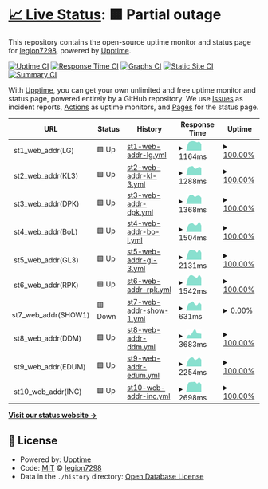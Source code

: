 # [📈 Live Status](https://legion7298.github.io/upptimer): <!--live status--> **🟧 Partial outage**

This repository contains the open-source uptime monitor and status page for [legion7298](https://legion7298.github.io/upptimer), powered by [Upptime](https://github.com/upptime/upptime).

[![Uptime CI](https://github.com/legion7298/upptimer/workflows/Uptime%20CI/badge.svg)](https://github.com/legion7298/upptimer/actions?query=workflow%3A%22Uptime+CI%22)
[![Response Time CI](https://github.com/legion7298/upptimer/workflows/Response%20Time%20CI/badge.svg)](https://github.com/legion7298/upptimer/actions?query=workflow%3A%22Response+Time+CI%22)
[![Graphs CI](https://github.com/legion7298/upptimer/workflows/Graphs%20CI/badge.svg)](https://github.com/legion7298/upptimer/actions?query=workflow%3A%22Graphs+CI%22)
[![Static Site CI](https://github.com/legion7298/upptimer/workflows/Static%20Site%20CI/badge.svg)](https://github.com/legion7298/upptimer/actions?query=workflow%3A%22Static+Site+CI%22)
[![Summary CI](https://github.com/legion7298/upptimer/workflows/Summary%20CI/badge.svg)](https://github.com/legion7298/upptimer/actions?query=workflow%3A%22Summary+CI%22)

With [Upptime](https://upptime.js.org), you can get your own unlimited and free uptime monitor and status page, powered entirely by a GitHub repository. We use [Issues](https://github.com/legion7298/upptimer/issues) as incident reports, [Actions](https://github.com/legion7298/upptimer/actions) as uptime monitors, and [Pages](https://legion7298.github.io/upptimer) for the status page.

<!--start: status pages-->
<!-- This summary is generated by Upptime (https://github.com/upptime/upptime) -->
<!-- Do not edit this manually, your changes will be overwritten -->
<!-- prettier-ignore -->
| URL | Status | History | Response Time | Uptime |
| --- | ------ | ------- | ------------- | ------ |
| <img alt="" src="https://icons.duckduckgo.com/ip3/null.ico" height="13"> st1_web_addr(LG) | 🟩 Up | [st1-web-addr-lg.yml](https://github.com/legion7298/upptimer/commits/HEAD/history/st1-web-addr-lg.yml) | <details><summary><img alt="Response time graph" src="./graphs/st1-web-addr-lg/response-time-week.png" height="20"> 1164ms</summary><br><a href="https://legion7298.github.io/upptimer/history/st1-web-addr-lg"><img alt="Response time 1178" src="https://img.shields.io/endpoint?url=https%3A%2F%2Fraw.githubusercontent.com%2Flegion7298%2Fupptimer%2FHEAD%2Fapi%2Fst1-web-addr-lg%2Fresponse-time.json"></a><br><a href="https://legion7298.github.io/upptimer/history/st1-web-addr-lg"><img alt="24-hour response time 883" src="https://img.shields.io/endpoint?url=https%3A%2F%2Fraw.githubusercontent.com%2Flegion7298%2Fupptimer%2FHEAD%2Fapi%2Fst1-web-addr-lg%2Fresponse-time-day.json"></a><br><a href="https://legion7298.github.io/upptimer/history/st1-web-addr-lg"><img alt="7-day response time 1164" src="https://img.shields.io/endpoint?url=https%3A%2F%2Fraw.githubusercontent.com%2Flegion7298%2Fupptimer%2FHEAD%2Fapi%2Fst1-web-addr-lg%2Fresponse-time-week.json"></a><br><a href="https://legion7298.github.io/upptimer/history/st1-web-addr-lg"><img alt="30-day response time 1239" src="https://img.shields.io/endpoint?url=https%3A%2F%2Fraw.githubusercontent.com%2Flegion7298%2Fupptimer%2FHEAD%2Fapi%2Fst1-web-addr-lg%2Fresponse-time-month.json"></a><br><a href="https://legion7298.github.io/upptimer/history/st1-web-addr-lg"><img alt="1-year response time 1178" src="https://img.shields.io/endpoint?url=https%3A%2F%2Fraw.githubusercontent.com%2Flegion7298%2Fupptimer%2FHEAD%2Fapi%2Fst1-web-addr-lg%2Fresponse-time-year.json"></a></details> | <details><summary><a href="https://legion7298.github.io/upptimer/history/st1-web-addr-lg">100.00%</a></summary><a href="https://legion7298.github.io/upptimer/history/st1-web-addr-lg"><img alt="All-time uptime 99.99%" src="https://img.shields.io/endpoint?url=https%3A%2F%2Fraw.githubusercontent.com%2Flegion7298%2Fupptimer%2FHEAD%2Fapi%2Fst1-web-addr-lg%2Fuptime.json"></a><br><a href="https://legion7298.github.io/upptimer/history/st1-web-addr-lg"><img alt="24-hour uptime 100.00%" src="https://img.shields.io/endpoint?url=https%3A%2F%2Fraw.githubusercontent.com%2Flegion7298%2Fupptimer%2FHEAD%2Fapi%2Fst1-web-addr-lg%2Fuptime-day.json"></a><br><a href="https://legion7298.github.io/upptimer/history/st1-web-addr-lg"><img alt="7-day uptime 100.00%" src="https://img.shields.io/endpoint?url=https%3A%2F%2Fraw.githubusercontent.com%2Flegion7298%2Fupptimer%2FHEAD%2Fapi%2Fst1-web-addr-lg%2Fuptime-week.json"></a><br><a href="https://legion7298.github.io/upptimer/history/st1-web-addr-lg"><img alt="30-day uptime 100.00%" src="https://img.shields.io/endpoint?url=https%3A%2F%2Fraw.githubusercontent.com%2Flegion7298%2Fupptimer%2FHEAD%2Fapi%2Fst1-web-addr-lg%2Fuptime-month.json"></a><br><a href="https://legion7298.github.io/upptimer/history/st1-web-addr-lg"><img alt="1-year uptime 99.99%" src="https://img.shields.io/endpoint?url=https%3A%2F%2Fraw.githubusercontent.com%2Flegion7298%2Fupptimer%2FHEAD%2Fapi%2Fst1-web-addr-lg%2Fuptime-year.json"></a></details>
| <img alt="" src="https://icons.duckduckgo.com/ip3/null.ico" height="13"> st2_web_addr(KL3) | 🟩 Up | [st2-web-addr-kl-3.yml](https://github.com/legion7298/upptimer/commits/HEAD/history/st2-web-addr-kl-3.yml) | <details><summary><img alt="Response time graph" src="./graphs/st2-web-addr-kl-3/response-time-week.png" height="20"> 1288ms</summary><br><a href="https://legion7298.github.io/upptimer/history/st2-web-addr-kl-3"><img alt="Response time 1327" src="https://img.shields.io/endpoint?url=https%3A%2F%2Fraw.githubusercontent.com%2Flegion7298%2Fupptimer%2FHEAD%2Fapi%2Fst2-web-addr-kl-3%2Fresponse-time.json"></a><br><a href="https://legion7298.github.io/upptimer/history/st2-web-addr-kl-3"><img alt="24-hour response time 1226" src="https://img.shields.io/endpoint?url=https%3A%2F%2Fraw.githubusercontent.com%2Flegion7298%2Fupptimer%2FHEAD%2Fapi%2Fst2-web-addr-kl-3%2Fresponse-time-day.json"></a><br><a href="https://legion7298.github.io/upptimer/history/st2-web-addr-kl-3"><img alt="7-day response time 1288" src="https://img.shields.io/endpoint?url=https%3A%2F%2Fraw.githubusercontent.com%2Flegion7298%2Fupptimer%2FHEAD%2Fapi%2Fst2-web-addr-kl-3%2Fresponse-time-week.json"></a><br><a href="https://legion7298.github.io/upptimer/history/st2-web-addr-kl-3"><img alt="30-day response time 1521" src="https://img.shields.io/endpoint?url=https%3A%2F%2Fraw.githubusercontent.com%2Flegion7298%2Fupptimer%2FHEAD%2Fapi%2Fst2-web-addr-kl-3%2Fresponse-time-month.json"></a><br><a href="https://legion7298.github.io/upptimer/history/st2-web-addr-kl-3"><img alt="1-year response time 1327" src="https://img.shields.io/endpoint?url=https%3A%2F%2Fraw.githubusercontent.com%2Flegion7298%2Fupptimer%2FHEAD%2Fapi%2Fst2-web-addr-kl-3%2Fresponse-time-year.json"></a></details> | <details><summary><a href="https://legion7298.github.io/upptimer/history/st2-web-addr-kl-3">100.00%</a></summary><a href="https://legion7298.github.io/upptimer/history/st2-web-addr-kl-3"><img alt="All-time uptime 100.00%" src="https://img.shields.io/endpoint?url=https%3A%2F%2Fraw.githubusercontent.com%2Flegion7298%2Fupptimer%2FHEAD%2Fapi%2Fst2-web-addr-kl-3%2Fuptime.json"></a><br><a href="https://legion7298.github.io/upptimer/history/st2-web-addr-kl-3"><img alt="24-hour uptime 100.00%" src="https://img.shields.io/endpoint?url=https%3A%2F%2Fraw.githubusercontent.com%2Flegion7298%2Fupptimer%2FHEAD%2Fapi%2Fst2-web-addr-kl-3%2Fuptime-day.json"></a><br><a href="https://legion7298.github.io/upptimer/history/st2-web-addr-kl-3"><img alt="7-day uptime 100.00%" src="https://img.shields.io/endpoint?url=https%3A%2F%2Fraw.githubusercontent.com%2Flegion7298%2Fupptimer%2FHEAD%2Fapi%2Fst2-web-addr-kl-3%2Fuptime-week.json"></a><br><a href="https://legion7298.github.io/upptimer/history/st2-web-addr-kl-3"><img alt="30-day uptime 100.00%" src="https://img.shields.io/endpoint?url=https%3A%2F%2Fraw.githubusercontent.com%2Flegion7298%2Fupptimer%2FHEAD%2Fapi%2Fst2-web-addr-kl-3%2Fuptime-month.json"></a><br><a href="https://legion7298.github.io/upptimer/history/st2-web-addr-kl-3"><img alt="1-year uptime 100.00%" src="https://img.shields.io/endpoint?url=https%3A%2F%2Fraw.githubusercontent.com%2Flegion7298%2Fupptimer%2FHEAD%2Fapi%2Fst2-web-addr-kl-3%2Fuptime-year.json"></a></details>
| <img alt="" src="https://icons.duckduckgo.com/ip3/null.ico" height="13"> st3_web_addr(DPK) | 🟩 Up | [st3-web-addr-dpk.yml](https://github.com/legion7298/upptimer/commits/HEAD/history/st3-web-addr-dpk.yml) | <details><summary><img alt="Response time graph" src="./graphs/st3-web-addr-dpk/response-time-week.png" height="20"> 1368ms</summary><br><a href="https://legion7298.github.io/upptimer/history/st3-web-addr-dpk"><img alt="Response time 1409" src="https://img.shields.io/endpoint?url=https%3A%2F%2Fraw.githubusercontent.com%2Flegion7298%2Fupptimer%2FHEAD%2Fapi%2Fst3-web-addr-dpk%2Fresponse-time.json"></a><br><a href="https://legion7298.github.io/upptimer/history/st3-web-addr-dpk"><img alt="24-hour response time 1090" src="https://img.shields.io/endpoint?url=https%3A%2F%2Fraw.githubusercontent.com%2Flegion7298%2Fupptimer%2FHEAD%2Fapi%2Fst3-web-addr-dpk%2Fresponse-time-day.json"></a><br><a href="https://legion7298.github.io/upptimer/history/st3-web-addr-dpk"><img alt="7-day response time 1368" src="https://img.shields.io/endpoint?url=https%3A%2F%2Fraw.githubusercontent.com%2Flegion7298%2Fupptimer%2FHEAD%2Fapi%2Fst3-web-addr-dpk%2Fresponse-time-week.json"></a><br><a href="https://legion7298.github.io/upptimer/history/st3-web-addr-dpk"><img alt="30-day response time 1469" src="https://img.shields.io/endpoint?url=https%3A%2F%2Fraw.githubusercontent.com%2Flegion7298%2Fupptimer%2FHEAD%2Fapi%2Fst3-web-addr-dpk%2Fresponse-time-month.json"></a><br><a href="https://legion7298.github.io/upptimer/history/st3-web-addr-dpk"><img alt="1-year response time 1409" src="https://img.shields.io/endpoint?url=https%3A%2F%2Fraw.githubusercontent.com%2Flegion7298%2Fupptimer%2FHEAD%2Fapi%2Fst3-web-addr-dpk%2Fresponse-time-year.json"></a></details> | <details><summary><a href="https://legion7298.github.io/upptimer/history/st3-web-addr-dpk">100.00%</a></summary><a href="https://legion7298.github.io/upptimer/history/st3-web-addr-dpk"><img alt="All-time uptime 100.00%" src="https://img.shields.io/endpoint?url=https%3A%2F%2Fraw.githubusercontent.com%2Flegion7298%2Fupptimer%2FHEAD%2Fapi%2Fst3-web-addr-dpk%2Fuptime.json"></a><br><a href="https://legion7298.github.io/upptimer/history/st3-web-addr-dpk"><img alt="24-hour uptime 100.00%" src="https://img.shields.io/endpoint?url=https%3A%2F%2Fraw.githubusercontent.com%2Flegion7298%2Fupptimer%2FHEAD%2Fapi%2Fst3-web-addr-dpk%2Fuptime-day.json"></a><br><a href="https://legion7298.github.io/upptimer/history/st3-web-addr-dpk"><img alt="7-day uptime 100.00%" src="https://img.shields.io/endpoint?url=https%3A%2F%2Fraw.githubusercontent.com%2Flegion7298%2Fupptimer%2FHEAD%2Fapi%2Fst3-web-addr-dpk%2Fuptime-week.json"></a><br><a href="https://legion7298.github.io/upptimer/history/st3-web-addr-dpk"><img alt="30-day uptime 100.00%" src="https://img.shields.io/endpoint?url=https%3A%2F%2Fraw.githubusercontent.com%2Flegion7298%2Fupptimer%2FHEAD%2Fapi%2Fst3-web-addr-dpk%2Fuptime-month.json"></a><br><a href="https://legion7298.github.io/upptimer/history/st3-web-addr-dpk"><img alt="1-year uptime 100.00%" src="https://img.shields.io/endpoint?url=https%3A%2F%2Fraw.githubusercontent.com%2Flegion7298%2Fupptimer%2FHEAD%2Fapi%2Fst3-web-addr-dpk%2Fuptime-year.json"></a></details>
| <img alt="" src="https://icons.duckduckgo.com/ip3/null.ico" height="13"> st4_web_addr(BoL) | 🟩 Up | [st4-web-addr-bo-l.yml](https://github.com/legion7298/upptimer/commits/HEAD/history/st4-web-addr-bo-l.yml) | <details><summary><img alt="Response time graph" src="./graphs/st4-web-addr-bo-l/response-time-week.png" height="20"> 1504ms</summary><br><a href="https://legion7298.github.io/upptimer/history/st4-web-addr-bo-l"><img alt="Response time 1464" src="https://img.shields.io/endpoint?url=https%3A%2F%2Fraw.githubusercontent.com%2Flegion7298%2Fupptimer%2FHEAD%2Fapi%2Fst4-web-addr-bo-l%2Fresponse-time.json"></a><br><a href="https://legion7298.github.io/upptimer/history/st4-web-addr-bo-l"><img alt="24-hour response time 1220" src="https://img.shields.io/endpoint?url=https%3A%2F%2Fraw.githubusercontent.com%2Flegion7298%2Fupptimer%2FHEAD%2Fapi%2Fst4-web-addr-bo-l%2Fresponse-time-day.json"></a><br><a href="https://legion7298.github.io/upptimer/history/st4-web-addr-bo-l"><img alt="7-day response time 1504" src="https://img.shields.io/endpoint?url=https%3A%2F%2Fraw.githubusercontent.com%2Flegion7298%2Fupptimer%2FHEAD%2Fapi%2Fst4-web-addr-bo-l%2Fresponse-time-week.json"></a><br><a href="https://legion7298.github.io/upptimer/history/st4-web-addr-bo-l"><img alt="30-day response time 1509" src="https://img.shields.io/endpoint?url=https%3A%2F%2Fraw.githubusercontent.com%2Flegion7298%2Fupptimer%2FHEAD%2Fapi%2Fst4-web-addr-bo-l%2Fresponse-time-month.json"></a><br><a href="https://legion7298.github.io/upptimer/history/st4-web-addr-bo-l"><img alt="1-year response time 1464" src="https://img.shields.io/endpoint?url=https%3A%2F%2Fraw.githubusercontent.com%2Flegion7298%2Fupptimer%2FHEAD%2Fapi%2Fst4-web-addr-bo-l%2Fresponse-time-year.json"></a></details> | <details><summary><a href="https://legion7298.github.io/upptimer/history/st4-web-addr-bo-l">100.00%</a></summary><a href="https://legion7298.github.io/upptimer/history/st4-web-addr-bo-l"><img alt="All-time uptime 100.00%" src="https://img.shields.io/endpoint?url=https%3A%2F%2Fraw.githubusercontent.com%2Flegion7298%2Fupptimer%2FHEAD%2Fapi%2Fst4-web-addr-bo-l%2Fuptime.json"></a><br><a href="https://legion7298.github.io/upptimer/history/st4-web-addr-bo-l"><img alt="24-hour uptime 100.00%" src="https://img.shields.io/endpoint?url=https%3A%2F%2Fraw.githubusercontent.com%2Flegion7298%2Fupptimer%2FHEAD%2Fapi%2Fst4-web-addr-bo-l%2Fuptime-day.json"></a><br><a href="https://legion7298.github.io/upptimer/history/st4-web-addr-bo-l"><img alt="7-day uptime 100.00%" src="https://img.shields.io/endpoint?url=https%3A%2F%2Fraw.githubusercontent.com%2Flegion7298%2Fupptimer%2FHEAD%2Fapi%2Fst4-web-addr-bo-l%2Fuptime-week.json"></a><br><a href="https://legion7298.github.io/upptimer/history/st4-web-addr-bo-l"><img alt="30-day uptime 100.00%" src="https://img.shields.io/endpoint?url=https%3A%2F%2Fraw.githubusercontent.com%2Flegion7298%2Fupptimer%2FHEAD%2Fapi%2Fst4-web-addr-bo-l%2Fuptime-month.json"></a><br><a href="https://legion7298.github.io/upptimer/history/st4-web-addr-bo-l"><img alt="1-year uptime 100.00%" src="https://img.shields.io/endpoint?url=https%3A%2F%2Fraw.githubusercontent.com%2Flegion7298%2Fupptimer%2FHEAD%2Fapi%2Fst4-web-addr-bo-l%2Fuptime-year.json"></a></details>
| <img alt="" src="https://icons.duckduckgo.com/ip3/null.ico" height="13"> st5_web_addr(GL3) | 🟩 Up | [st5-web-addr-gl-3.yml](https://github.com/legion7298/upptimer/commits/HEAD/history/st5-web-addr-gl-3.yml) | <details><summary><img alt="Response time graph" src="./graphs/st5-web-addr-gl-3/response-time-week.png" height="20"> 2131ms</summary><br><a href="https://legion7298.github.io/upptimer/history/st5-web-addr-gl-3"><img alt="Response time 2056" src="https://img.shields.io/endpoint?url=https%3A%2F%2Fraw.githubusercontent.com%2Flegion7298%2Fupptimer%2FHEAD%2Fapi%2Fst5-web-addr-gl-3%2Fresponse-time.json"></a><br><a href="https://legion7298.github.io/upptimer/history/st5-web-addr-gl-3"><img alt="24-hour response time 1758" src="https://img.shields.io/endpoint?url=https%3A%2F%2Fraw.githubusercontent.com%2Flegion7298%2Fupptimer%2FHEAD%2Fapi%2Fst5-web-addr-gl-3%2Fresponse-time-day.json"></a><br><a href="https://legion7298.github.io/upptimer/history/st5-web-addr-gl-3"><img alt="7-day response time 2131" src="https://img.shields.io/endpoint?url=https%3A%2F%2Fraw.githubusercontent.com%2Flegion7298%2Fupptimer%2FHEAD%2Fapi%2Fst5-web-addr-gl-3%2Fresponse-time-week.json"></a><br><a href="https://legion7298.github.io/upptimer/history/st5-web-addr-gl-3"><img alt="30-day response time 2138" src="https://img.shields.io/endpoint?url=https%3A%2F%2Fraw.githubusercontent.com%2Flegion7298%2Fupptimer%2FHEAD%2Fapi%2Fst5-web-addr-gl-3%2Fresponse-time-month.json"></a><br><a href="https://legion7298.github.io/upptimer/history/st5-web-addr-gl-3"><img alt="1-year response time 2056" src="https://img.shields.io/endpoint?url=https%3A%2F%2Fraw.githubusercontent.com%2Flegion7298%2Fupptimer%2FHEAD%2Fapi%2Fst5-web-addr-gl-3%2Fresponse-time-year.json"></a></details> | <details><summary><a href="https://legion7298.github.io/upptimer/history/st5-web-addr-gl-3">100.00%</a></summary><a href="https://legion7298.github.io/upptimer/history/st5-web-addr-gl-3"><img alt="All-time uptime 100.00%" src="https://img.shields.io/endpoint?url=https%3A%2F%2Fraw.githubusercontent.com%2Flegion7298%2Fupptimer%2FHEAD%2Fapi%2Fst5-web-addr-gl-3%2Fuptime.json"></a><br><a href="https://legion7298.github.io/upptimer/history/st5-web-addr-gl-3"><img alt="24-hour uptime 100.00%" src="https://img.shields.io/endpoint?url=https%3A%2F%2Fraw.githubusercontent.com%2Flegion7298%2Fupptimer%2FHEAD%2Fapi%2Fst5-web-addr-gl-3%2Fuptime-day.json"></a><br><a href="https://legion7298.github.io/upptimer/history/st5-web-addr-gl-3"><img alt="7-day uptime 100.00%" src="https://img.shields.io/endpoint?url=https%3A%2F%2Fraw.githubusercontent.com%2Flegion7298%2Fupptimer%2FHEAD%2Fapi%2Fst5-web-addr-gl-3%2Fuptime-week.json"></a><br><a href="https://legion7298.github.io/upptimer/history/st5-web-addr-gl-3"><img alt="30-day uptime 100.00%" src="https://img.shields.io/endpoint?url=https%3A%2F%2Fraw.githubusercontent.com%2Flegion7298%2Fupptimer%2FHEAD%2Fapi%2Fst5-web-addr-gl-3%2Fuptime-month.json"></a><br><a href="https://legion7298.github.io/upptimer/history/st5-web-addr-gl-3"><img alt="1-year uptime 100.00%" src="https://img.shields.io/endpoint?url=https%3A%2F%2Fraw.githubusercontent.com%2Flegion7298%2Fupptimer%2FHEAD%2Fapi%2Fst5-web-addr-gl-3%2Fuptime-year.json"></a></details>
| <img alt="" src="https://icons.duckduckgo.com/ip3/null.ico" height="13"> st6_web_addr(RPK) | 🟩 Up | [st6-web-addr-rpk.yml](https://github.com/legion7298/upptimer/commits/HEAD/history/st6-web-addr-rpk.yml) | <details><summary><img alt="Response time graph" src="./graphs/st6-web-addr-rpk/response-time-week.png" height="20"> 1542ms</summary><br><a href="https://legion7298.github.io/upptimer/history/st6-web-addr-rpk"><img alt="Response time 1555" src="https://img.shields.io/endpoint?url=https%3A%2F%2Fraw.githubusercontent.com%2Flegion7298%2Fupptimer%2FHEAD%2Fapi%2Fst6-web-addr-rpk%2Fresponse-time.json"></a><br><a href="https://legion7298.github.io/upptimer/history/st6-web-addr-rpk"><img alt="24-hour response time 1337" src="https://img.shields.io/endpoint?url=https%3A%2F%2Fraw.githubusercontent.com%2Flegion7298%2Fupptimer%2FHEAD%2Fapi%2Fst6-web-addr-rpk%2Fresponse-time-day.json"></a><br><a href="https://legion7298.github.io/upptimer/history/st6-web-addr-rpk"><img alt="7-day response time 1542" src="https://img.shields.io/endpoint?url=https%3A%2F%2Fraw.githubusercontent.com%2Flegion7298%2Fupptimer%2FHEAD%2Fapi%2Fst6-web-addr-rpk%2Fresponse-time-week.json"></a><br><a href="https://legion7298.github.io/upptimer/history/st6-web-addr-rpk"><img alt="30-day response time 1749" src="https://img.shields.io/endpoint?url=https%3A%2F%2Fraw.githubusercontent.com%2Flegion7298%2Fupptimer%2FHEAD%2Fapi%2Fst6-web-addr-rpk%2Fresponse-time-month.json"></a><br><a href="https://legion7298.github.io/upptimer/history/st6-web-addr-rpk"><img alt="1-year response time 1555" src="https://img.shields.io/endpoint?url=https%3A%2F%2Fraw.githubusercontent.com%2Flegion7298%2Fupptimer%2FHEAD%2Fapi%2Fst6-web-addr-rpk%2Fresponse-time-year.json"></a></details> | <details><summary><a href="https://legion7298.github.io/upptimer/history/st6-web-addr-rpk">100.00%</a></summary><a href="https://legion7298.github.io/upptimer/history/st6-web-addr-rpk"><img alt="All-time uptime 99.99%" src="https://img.shields.io/endpoint?url=https%3A%2F%2Fraw.githubusercontent.com%2Flegion7298%2Fupptimer%2FHEAD%2Fapi%2Fst6-web-addr-rpk%2Fuptime.json"></a><br><a href="https://legion7298.github.io/upptimer/history/st6-web-addr-rpk"><img alt="24-hour uptime 100.00%" src="https://img.shields.io/endpoint?url=https%3A%2F%2Fraw.githubusercontent.com%2Flegion7298%2Fupptimer%2FHEAD%2Fapi%2Fst6-web-addr-rpk%2Fuptime-day.json"></a><br><a href="https://legion7298.github.io/upptimer/history/st6-web-addr-rpk"><img alt="7-day uptime 100.00%" src="https://img.shields.io/endpoint?url=https%3A%2F%2Fraw.githubusercontent.com%2Flegion7298%2Fupptimer%2FHEAD%2Fapi%2Fst6-web-addr-rpk%2Fuptime-week.json"></a><br><a href="https://legion7298.github.io/upptimer/history/st6-web-addr-rpk"><img alt="30-day uptime 100.00%" src="https://img.shields.io/endpoint?url=https%3A%2F%2Fraw.githubusercontent.com%2Flegion7298%2Fupptimer%2FHEAD%2Fapi%2Fst6-web-addr-rpk%2Fuptime-month.json"></a><br><a href="https://legion7298.github.io/upptimer/history/st6-web-addr-rpk"><img alt="1-year uptime 99.99%" src="https://img.shields.io/endpoint?url=https%3A%2F%2Fraw.githubusercontent.com%2Flegion7298%2Fupptimer%2FHEAD%2Fapi%2Fst6-web-addr-rpk%2Fuptime-year.json"></a></details>
| <img alt="" src="https://icons.duckduckgo.com/ip3/null.ico" height="13"> st7_web_addr(SHOW1) | 🟥 Down | [st7-web-addr-show-1.yml](https://github.com/legion7298/upptimer/commits/HEAD/history/st7-web-addr-show-1.yml) | <details><summary><img alt="Response time graph" src="./graphs/st7-web-addr-show-1/response-time-week.png" height="20"> 631ms</summary><br><a href="https://legion7298.github.io/upptimer/history/st7-web-addr-show-1"><img alt="Response time 644" src="https://img.shields.io/endpoint?url=https%3A%2F%2Fraw.githubusercontent.com%2Flegion7298%2Fupptimer%2FHEAD%2Fapi%2Fst7-web-addr-show-1%2Fresponse-time.json"></a><br><a href="https://legion7298.github.io/upptimer/history/st7-web-addr-show-1"><img alt="24-hour response time 543" src="https://img.shields.io/endpoint?url=https%3A%2F%2Fraw.githubusercontent.com%2Flegion7298%2Fupptimer%2FHEAD%2Fapi%2Fst7-web-addr-show-1%2Fresponse-time-day.json"></a><br><a href="https://legion7298.github.io/upptimer/history/st7-web-addr-show-1"><img alt="7-day response time 631" src="https://img.shields.io/endpoint?url=https%3A%2F%2Fraw.githubusercontent.com%2Flegion7298%2Fupptimer%2FHEAD%2Fapi%2Fst7-web-addr-show-1%2Fresponse-time-week.json"></a><br><a href="https://legion7298.github.io/upptimer/history/st7-web-addr-show-1"><img alt="30-day response time 627" src="https://img.shields.io/endpoint?url=https%3A%2F%2Fraw.githubusercontent.com%2Flegion7298%2Fupptimer%2FHEAD%2Fapi%2Fst7-web-addr-show-1%2Fresponse-time-month.json"></a><br><a href="https://legion7298.github.io/upptimer/history/st7-web-addr-show-1"><img alt="1-year response time 644" src="https://img.shields.io/endpoint?url=https%3A%2F%2Fraw.githubusercontent.com%2Flegion7298%2Fupptimer%2FHEAD%2Fapi%2Fst7-web-addr-show-1%2Fresponse-time-year.json"></a></details> | <details><summary><a href="https://legion7298.github.io/upptimer/history/st7-web-addr-show-1">0.00%</a></summary><a href="https://legion7298.github.io/upptimer/history/st7-web-addr-show-1"><img alt="All-time uptime 5.50%" src="https://img.shields.io/endpoint?url=https%3A%2F%2Fraw.githubusercontent.com%2Flegion7298%2Fupptimer%2FHEAD%2Fapi%2Fst7-web-addr-show-1%2Fuptime.json"></a><br><a href="https://legion7298.github.io/upptimer/history/st7-web-addr-show-1"><img alt="24-hour uptime 0.00%" src="https://img.shields.io/endpoint?url=https%3A%2F%2Fraw.githubusercontent.com%2Flegion7298%2Fupptimer%2FHEAD%2Fapi%2Fst7-web-addr-show-1%2Fuptime-day.json"></a><br><a href="https://legion7298.github.io/upptimer/history/st7-web-addr-show-1"><img alt="7-day uptime 0.00%" src="https://img.shields.io/endpoint?url=https%3A%2F%2Fraw.githubusercontent.com%2Flegion7298%2Fupptimer%2FHEAD%2Fapi%2Fst7-web-addr-show-1%2Fuptime-week.json"></a><br><a href="https://legion7298.github.io/upptimer/history/st7-web-addr-show-1"><img alt="30-day uptime 0.00%" src="https://img.shields.io/endpoint?url=https%3A%2F%2Fraw.githubusercontent.com%2Flegion7298%2Fupptimer%2FHEAD%2Fapi%2Fst7-web-addr-show-1%2Fuptime-month.json"></a><br><a href="https://legion7298.github.io/upptimer/history/st7-web-addr-show-1"><img alt="1-year uptime 5.50%" src="https://img.shields.io/endpoint?url=https%3A%2F%2Fraw.githubusercontent.com%2Flegion7298%2Fupptimer%2FHEAD%2Fapi%2Fst7-web-addr-show-1%2Fuptime-year.json"></a></details>
| <img alt="" src="https://icons.duckduckgo.com/ip3/null.ico" height="13"> st8_web_addr(DDM) | 🟩 Up | [st8-web-addr-ddm.yml](https://github.com/legion7298/upptimer/commits/HEAD/history/st8-web-addr-ddm.yml) | <details><summary><img alt="Response time graph" src="./graphs/st8-web-addr-ddm/response-time-week.png" height="20"> 3683ms</summary><br><a href="https://legion7298.github.io/upptimer/history/st8-web-addr-ddm"><img alt="Response time 2854" src="https://img.shields.io/endpoint?url=https%3A%2F%2Fraw.githubusercontent.com%2Flegion7298%2Fupptimer%2FHEAD%2Fapi%2Fst8-web-addr-ddm%2Fresponse-time.json"></a><br><a href="https://legion7298.github.io/upptimer/history/st8-web-addr-ddm"><img alt="24-hour response time 3101" src="https://img.shields.io/endpoint?url=https%3A%2F%2Fraw.githubusercontent.com%2Flegion7298%2Fupptimer%2FHEAD%2Fapi%2Fst8-web-addr-ddm%2Fresponse-time-day.json"></a><br><a href="https://legion7298.github.io/upptimer/history/st8-web-addr-ddm"><img alt="7-day response time 3683" src="https://img.shields.io/endpoint?url=https%3A%2F%2Fraw.githubusercontent.com%2Flegion7298%2Fupptimer%2FHEAD%2Fapi%2Fst8-web-addr-ddm%2Fresponse-time-week.json"></a><br><a href="https://legion7298.github.io/upptimer/history/st8-web-addr-ddm"><img alt="30-day response time 3407" src="https://img.shields.io/endpoint?url=https%3A%2F%2Fraw.githubusercontent.com%2Flegion7298%2Fupptimer%2FHEAD%2Fapi%2Fst8-web-addr-ddm%2Fresponse-time-month.json"></a><br><a href="https://legion7298.github.io/upptimer/history/st8-web-addr-ddm"><img alt="1-year response time 2854" src="https://img.shields.io/endpoint?url=https%3A%2F%2Fraw.githubusercontent.com%2Flegion7298%2Fupptimer%2FHEAD%2Fapi%2Fst8-web-addr-ddm%2Fresponse-time-year.json"></a></details> | <details><summary><a href="https://legion7298.github.io/upptimer/history/st8-web-addr-ddm">100.00%</a></summary><a href="https://legion7298.github.io/upptimer/history/st8-web-addr-ddm"><img alt="All-time uptime 99.80%" src="https://img.shields.io/endpoint?url=https%3A%2F%2Fraw.githubusercontent.com%2Flegion7298%2Fupptimer%2FHEAD%2Fapi%2Fst8-web-addr-ddm%2Fuptime.json"></a><br><a href="https://legion7298.github.io/upptimer/history/st8-web-addr-ddm"><img alt="24-hour uptime 100.00%" src="https://img.shields.io/endpoint?url=https%3A%2F%2Fraw.githubusercontent.com%2Flegion7298%2Fupptimer%2FHEAD%2Fapi%2Fst8-web-addr-ddm%2Fuptime-day.json"></a><br><a href="https://legion7298.github.io/upptimer/history/st8-web-addr-ddm"><img alt="7-day uptime 100.00%" src="https://img.shields.io/endpoint?url=https%3A%2F%2Fraw.githubusercontent.com%2Flegion7298%2Fupptimer%2FHEAD%2Fapi%2Fst8-web-addr-ddm%2Fuptime-week.json"></a><br><a href="https://legion7298.github.io/upptimer/history/st8-web-addr-ddm"><img alt="30-day uptime 98.86%" src="https://img.shields.io/endpoint?url=https%3A%2F%2Fraw.githubusercontent.com%2Flegion7298%2Fupptimer%2FHEAD%2Fapi%2Fst8-web-addr-ddm%2Fuptime-month.json"></a><br><a href="https://legion7298.github.io/upptimer/history/st8-web-addr-ddm"><img alt="1-year uptime 99.80%" src="https://img.shields.io/endpoint?url=https%3A%2F%2Fraw.githubusercontent.com%2Flegion7298%2Fupptimer%2FHEAD%2Fapi%2Fst8-web-addr-ddm%2Fuptime-year.json"></a></details>
| <img alt="" src="https://icons.duckduckgo.com/ip3/null.ico" height="13"> st9_web_addr(EDUM) | 🟩 Up | [st9-web-addr-edum.yml](https://github.com/legion7298/upptimer/commits/HEAD/history/st9-web-addr-edum.yml) | <details><summary><img alt="Response time graph" src="./graphs/st9-web-addr-edum/response-time-week.png" height="20"> 2254ms</summary><br><a href="https://legion7298.github.io/upptimer/history/st9-web-addr-edum"><img alt="Response time 2318" src="https://img.shields.io/endpoint?url=https%3A%2F%2Fraw.githubusercontent.com%2Flegion7298%2Fupptimer%2FHEAD%2Fapi%2Fst9-web-addr-edum%2Fresponse-time.json"></a><br><a href="https://legion7298.github.io/upptimer/history/st9-web-addr-edum"><img alt="24-hour response time 1986" src="https://img.shields.io/endpoint?url=https%3A%2F%2Fraw.githubusercontent.com%2Flegion7298%2Fupptimer%2FHEAD%2Fapi%2Fst9-web-addr-edum%2Fresponse-time-day.json"></a><br><a href="https://legion7298.github.io/upptimer/history/st9-web-addr-edum"><img alt="7-day response time 2254" src="https://img.shields.io/endpoint?url=https%3A%2F%2Fraw.githubusercontent.com%2Flegion7298%2Fupptimer%2FHEAD%2Fapi%2Fst9-web-addr-edum%2Fresponse-time-week.json"></a><br><a href="https://legion7298.github.io/upptimer/history/st9-web-addr-edum"><img alt="30-day response time 2328" src="https://img.shields.io/endpoint?url=https%3A%2F%2Fraw.githubusercontent.com%2Flegion7298%2Fupptimer%2FHEAD%2Fapi%2Fst9-web-addr-edum%2Fresponse-time-month.json"></a><br><a href="https://legion7298.github.io/upptimer/history/st9-web-addr-edum"><img alt="1-year response time 2318" src="https://img.shields.io/endpoint?url=https%3A%2F%2Fraw.githubusercontent.com%2Flegion7298%2Fupptimer%2FHEAD%2Fapi%2Fst9-web-addr-edum%2Fresponse-time-year.json"></a></details> | <details><summary><a href="https://legion7298.github.io/upptimer/history/st9-web-addr-edum">100.00%</a></summary><a href="https://legion7298.github.io/upptimer/history/st9-web-addr-edum"><img alt="All-time uptime 85.26%" src="https://img.shields.io/endpoint?url=https%3A%2F%2Fraw.githubusercontent.com%2Flegion7298%2Fupptimer%2FHEAD%2Fapi%2Fst9-web-addr-edum%2Fuptime.json"></a><br><a href="https://legion7298.github.io/upptimer/history/st9-web-addr-edum"><img alt="24-hour uptime 100.00%" src="https://img.shields.io/endpoint?url=https%3A%2F%2Fraw.githubusercontent.com%2Flegion7298%2Fupptimer%2FHEAD%2Fapi%2Fst9-web-addr-edum%2Fuptime-day.json"></a><br><a href="https://legion7298.github.io/upptimer/history/st9-web-addr-edum"><img alt="7-day uptime 100.00%" src="https://img.shields.io/endpoint?url=https%3A%2F%2Fraw.githubusercontent.com%2Flegion7298%2Fupptimer%2FHEAD%2Fapi%2Fst9-web-addr-edum%2Fuptime-week.json"></a><br><a href="https://legion7298.github.io/upptimer/history/st9-web-addr-edum"><img alt="30-day uptime 99.03%" src="https://img.shields.io/endpoint?url=https%3A%2F%2Fraw.githubusercontent.com%2Flegion7298%2Fupptimer%2FHEAD%2Fapi%2Fst9-web-addr-edum%2Fuptime-month.json"></a><br><a href="https://legion7298.github.io/upptimer/history/st9-web-addr-edum"><img alt="1-year uptime 85.26%" src="https://img.shields.io/endpoint?url=https%3A%2F%2Fraw.githubusercontent.com%2Flegion7298%2Fupptimer%2FHEAD%2Fapi%2Fst9-web-addr-edum%2Fuptime-year.json"></a></details>
| <img alt="" src="https://icons.duckduckgo.com/ip3/null.ico" height="13"> st10_web_addr(INC) | 🟩 Up | [st10-web-addr-inc.yml](https://github.com/legion7298/upptimer/commits/HEAD/history/st10-web-addr-inc.yml) | <details><summary><img alt="Response time graph" src="./graphs/st10-web-addr-inc/response-time-week.png" height="20"> 2698ms</summary><br><a href="https://legion7298.github.io/upptimer/history/st10-web-addr-inc"><img alt="Response time 2663" src="https://img.shields.io/endpoint?url=https%3A%2F%2Fraw.githubusercontent.com%2Flegion7298%2Fupptimer%2FHEAD%2Fapi%2Fst10-web-addr-inc%2Fresponse-time.json"></a><br><a href="https://legion7298.github.io/upptimer/history/st10-web-addr-inc"><img alt="24-hour response time 2043" src="https://img.shields.io/endpoint?url=https%3A%2F%2Fraw.githubusercontent.com%2Flegion7298%2Fupptimer%2FHEAD%2Fapi%2Fst10-web-addr-inc%2Fresponse-time-day.json"></a><br><a href="https://legion7298.github.io/upptimer/history/st10-web-addr-inc"><img alt="7-day response time 2698" src="https://img.shields.io/endpoint?url=https%3A%2F%2Fraw.githubusercontent.com%2Flegion7298%2Fupptimer%2FHEAD%2Fapi%2Fst10-web-addr-inc%2Fresponse-time-week.json"></a><br><a href="https://legion7298.github.io/upptimer/history/st10-web-addr-inc"><img alt="30-day response time 2800" src="https://img.shields.io/endpoint?url=https%3A%2F%2Fraw.githubusercontent.com%2Flegion7298%2Fupptimer%2FHEAD%2Fapi%2Fst10-web-addr-inc%2Fresponse-time-month.json"></a><br><a href="https://legion7298.github.io/upptimer/history/st10-web-addr-inc"><img alt="1-year response time 2663" src="https://img.shields.io/endpoint?url=https%3A%2F%2Fraw.githubusercontent.com%2Flegion7298%2Fupptimer%2FHEAD%2Fapi%2Fst10-web-addr-inc%2Fresponse-time-year.json"></a></details> | <details><summary><a href="https://legion7298.github.io/upptimer/history/st10-web-addr-inc">100.00%</a></summary><a href="https://legion7298.github.io/upptimer/history/st10-web-addr-inc"><img alt="All-time uptime 100.00%" src="https://img.shields.io/endpoint?url=https%3A%2F%2Fraw.githubusercontent.com%2Flegion7298%2Fupptimer%2FHEAD%2Fapi%2Fst10-web-addr-inc%2Fuptime.json"></a><br><a href="https://legion7298.github.io/upptimer/history/st10-web-addr-inc"><img alt="24-hour uptime 100.00%" src="https://img.shields.io/endpoint?url=https%3A%2F%2Fraw.githubusercontent.com%2Flegion7298%2Fupptimer%2FHEAD%2Fapi%2Fst10-web-addr-inc%2Fuptime-day.json"></a><br><a href="https://legion7298.github.io/upptimer/history/st10-web-addr-inc"><img alt="7-day uptime 100.00%" src="https://img.shields.io/endpoint?url=https%3A%2F%2Fraw.githubusercontent.com%2Flegion7298%2Fupptimer%2FHEAD%2Fapi%2Fst10-web-addr-inc%2Fuptime-week.json"></a><br><a href="https://legion7298.github.io/upptimer/history/st10-web-addr-inc"><img alt="30-day uptime 100.00%" src="https://img.shields.io/endpoint?url=https%3A%2F%2Fraw.githubusercontent.com%2Flegion7298%2Fupptimer%2FHEAD%2Fapi%2Fst10-web-addr-inc%2Fuptime-month.json"></a><br><a href="https://legion7298.github.io/upptimer/history/st10-web-addr-inc"><img alt="1-year uptime 100.00%" src="https://img.shields.io/endpoint?url=https%3A%2F%2Fraw.githubusercontent.com%2Flegion7298%2Fupptimer%2FHEAD%2Fapi%2Fst10-web-addr-inc%2Fuptime-year.json"></a></details>

<!--end: status pages-->

[**Visit our status website →**](https://legion7298.github.io/upptimer)

## 📄 License

- Powered by: [Upptime](https://github.com/upptime/upptime)
- Code: [MIT](./LICENSE) © [legion7298](https://legion7298.github.io/upptimer)
- Data in the `./history` directory: [Open Database License](https://opendatacommons.org/licenses/odbl/1-0/)
